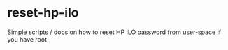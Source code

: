 # reset-hp-ilo
Simple scripts / docs on how to reset HP iLO password from user-space if you have root
